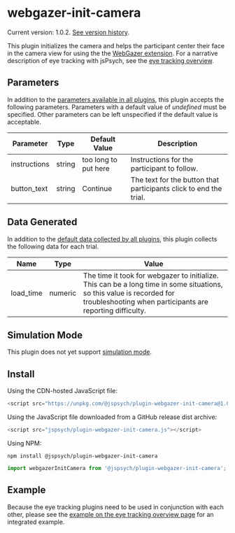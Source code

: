 # webgazer-init-camera

Current version: 1.0.2. [See version history](https://github.com/jspsych/jsPsych/blob/main/packages/plugin-webgazer-init-camera/CHANGELOG.md).

This plugin initializes the camera and helps the participant center their face in the camera view for using the the [WebGazer extension](../extensions/webgazer.md). For a narrative description of eye tracking with jsPsych, see the [eye tracking overview](../overview/eye-tracking.md). 

## Parameters

In addition to the [parameters available in all plugins](../overview/plugins.md#parameters-available-in-all-plugins), this plugin accepts the following parameters. Parameters with a default value of *undefined* must be specified. Other parameters can be left unspecified if the default value is acceptable.

Parameter | Type | Default Value | Description
----------|------|---------------|------------
instructions | string | too long to put here | Instructions for the participant to follow.
button_text | string | Continue | The text for the button that participants click to end the trial.

## Data Generated

In addition to the [default data collected by all plugins](../overview/plugins.md#data-collected-by-all-plugins), this plugin collects the following data for each trial.

Name | Type | Value
-----|------|------
load_time | numeric | The time it took for webgazer to initialize. This can be a long time in some situations, so this value is recorded for troubleshooting when participants are reporting difficulty.

## Simulation Mode

This plugin does not yet support [simulation mode](../overview/simulation.md).

## Install

Using the CDN-hosted JavaScript file:

```js
<script src="https://unpkg.com/@jspsych/plugin-webgazer-init-camera@1.0.2"></script>
```

Using the JavaScript file downloaded from a GitHub release dist archive:

```js
<script src="jspsych/plugin-webgazer-init-camera.js"></script>
```

Using NPM:

```
npm install @jspsych/plugin-webgazer-init-camera
```
```js
import webgazerInitCamera from '@jspsych/plugin-webgazer-init-camera';
```

## Example

Because the eye tracking plugins need to be used in conjunction with each other, please see the [example on the eye tracking overview page](../overview/eye-tracking.md#example) for an integrated example. 
